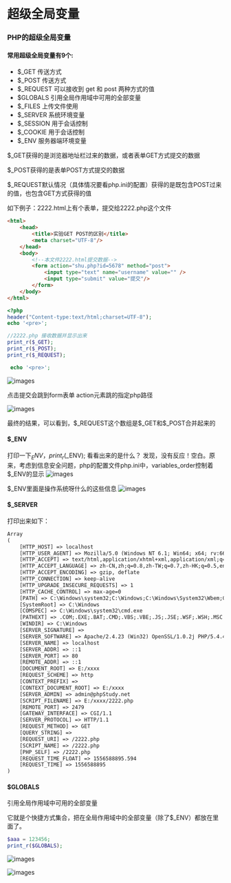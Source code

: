 # 超级全局变量

### PHP的超级全局变量
#### 常用超级全局变量有9个:
* $_GET 传送方式
* $_POST 传送方式
* $_REQUEST 可以接收到 get 和 post 两种方式的值
* $GLOBALS 引用全局作用域中可用的全部变量
* $_FILES 上传文件使用
* $_SERVER 系统环境变量
* $_SESSION 用于会话控制
* $_COOKIE 用于会话控制
* $_ENV 服务器端环境变量

$_GET获得的是浏览器地址栏过来的数据，或者表单GET方式提交的数据

$_POST获得的是表单POST方式提交的数据

$_REQUEST默认情况（具体情况要看php.ini的配置）获得的是既包含POST过来的值，也包含GET方式获得的值

如下例子：2222.html上有个表单，提交给2222.php这个文件

``` html
<html>
    <head>
        <title>实验GET POST的区别</title>
        <meta charset="UTF-8"/>
    </head>
    <body>
        <!--本文件2222.html提交数据-->
        <form action="shu.php?id=5678" method="post">
            <input type="text" name="username" value="" />
            <input type="submit" value="提交"/>
        </form>
    </body>
</html>
```

``` php
<?php
header("Content-type:text/html;charset=UTF-8");
echo '<pre>';

//2222.php 接收数据并显示出来
print_r($_GET);
print_r($_POST);
print_r($_REQUEST);

 echo '<pre>';
```

![images](../images/0208_img.png)

点击提交会跳到form表单 action元素跳的指定php路径

![images](../images/0208_image.png)

最终的结果，可以看到，\$_REQUEST这个数组是\$_GET和\$_POST合并起来的

#### $_ENV
打印一下$_ENV，print_r($_ENV); 看看出来的是什么？
发现，没有反应！空白。原来，考虑到信息安全问题，php的配置文件php.ini中，variables_order控制着$_ENV的显示
![images](../images/0208_png.png)

$_ENV里面是操作系统呀什么的这些信息
![images](../images/0208_pngs.png)

#### $_SERVER 
打印出来如下：

``` html
Array
(
    [HTTP_HOST] => localhost
    [HTTP_USER_AGENT] => Mozilla/5.0 (Windows NT 6.1; Win64; x64; rv:66.0) Gecko/20100101 Firefox/66.0
    [HTTP_ACCEPT] => text/html,application/xhtml+xml,application/xml;q=0.9,*/*;q=0.8
    [HTTP_ACCEPT_LANGUAGE] => zh-CN,zh;q=0.8,zh-TW;q=0.7,zh-HK;q=0.5,en-US;q=0.3,en;q=0.2
    [HTTP_ACCEPT_ENCODING] => gzip, deflate
    [HTTP_CONNECTION] => keep-alive
    [HTTP_UPGRADE_INSECURE_REQUESTS] => 1
    [HTTP_CACHE_CONTROL] => max-age=0
    [PATH] => C:\Windows\system32;C:\Windows;C:\Windows\System32\Wbem;C:\Windows\System32\WindowsPowerShell\v1.0\;C:\Program Files\nodejs\;C:\Program Files\Git\cmd;
    [SystemRoot] => C:\Windows
    [COMSPEC] => C:\Windows\system32\cmd.exe
    [PATHEXT] => .COM;.EXE;.BAT;.CMD;.VBS;.VBE;.JS;.JSE;.WSF;.WSH;.MSC
    [WINDIR] => C:\Windows
    [SERVER_SIGNATURE] => 
    [SERVER_SOFTWARE] => Apache/2.4.23 (Win32) OpenSSL/1.0.2j PHP/5.4.45
    [SERVER_NAME] => localhost
    [SERVER_ADDR] => ::1
    [SERVER_PORT] => 80
    [REMOTE_ADDR] => ::1
    [DOCUMENT_ROOT] => E:/xxxx
    [REQUEST_SCHEME] => http
    [CONTEXT_PREFIX] => 
    [CONTEXT_DOCUMENT_ROOT] => E:/xxxx
    [SERVER_ADMIN] => admin@phpStudy.net
    [SCRIPT_FILENAME] => E:/xxxx/2222.php
    [REMOTE_PORT] => 2479
    [GATEWAY_INTERFACE] => CGI/1.1
    [SERVER_PROTOCOL] => HTTP/1.1
    [REQUEST_METHOD] => GET
    [QUERY_STRING] => 
    [REQUEST_URI] => /2222.php
    [SCRIPT_NAME] => /2222.php
    [PHP_SELF] => /2222.php
    [REQUEST_TIME_FLOAT] => 1556588895.594
    [REQUEST_TIME] => 1556588895
)
```

#### $GLOBALS 
引用全局作用域中可用的全部变量

它就是个快捷方式集合，把在全局作用域中的全部变量（除了$_ENV）都放在里面了。

``` php
$aaa = 123456;
print_r($GLOBALS);
```

![images](../images/0208_jpg.png)

![images](../images/0208_jpgs.png)
